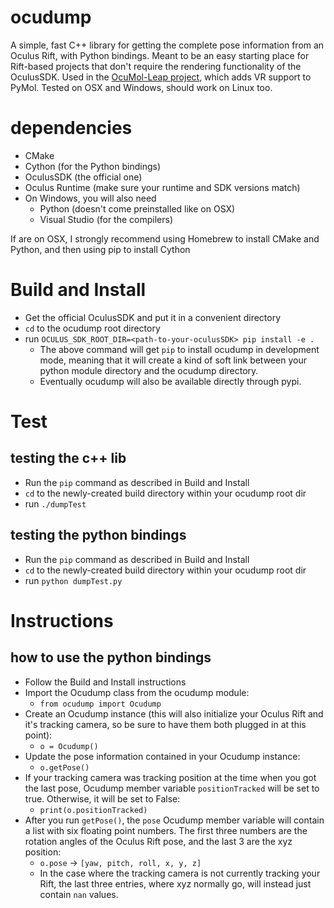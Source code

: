 # ocudump
A simple, fast C++ library for getting the complete pose information from an Oculus Rift, with Python bindings. Meant to be an easy starting place for Rift-based projects that don't require the rendering functionality of the OculusSDK. Used in the [OcuMol-Leap project](https://github.com/lqtza/OcuMOL_Leap), which adds VR support to PyMol. Tested on OSX and Windows, should work on Linux too.

# dependencies
- CMake
- Cython (for the Python bindings)
- OculusSDK (the official one)
- Oculus Runtime (make sure your runtime and SDK versions match)
- On Windows, you will also need
    - Python (doesn't come preinstalled like on OSX)
    - Visual Studio (for the compilers)

If are on OSX, I strongly recommend using Homebrew to install CMake and Python, and then using pip to install Cython

# Build and Install
- Get the official OculusSDK and put it in a convenient directory
- `cd` to the ocudump root directory
- run `OCULUS_SDK_ROOT_DIR=<path-to-your-oculusSDK> pip install -e .`
    - The above command will get `pip` to install ocudump in development mode, meaning that it will create a kind of soft link between your python module directory and the ocudump directory.
  - Eventually ocudump will also be available directly through pypi.

# Test
## testing the c++ lib
- Run the `pip` command as described in Build and Install
- `cd` to the newly-created build directory within your ocudump root dir
- run `./dumpTest`

## testing the python bindings
- Run the `pip` command as described in Build and Install
- `cd` to the newly-created build directory within your ocudump root dir
- run `python dumpTest.py`

# Instructions
## how to use the python bindings
- Follow the Build and Install instructions
- Import the Ocudump class from the ocudump module:
    - `from ocudump import Ocudump`
- Create an Ocudump instance (this will also initialize your Oculus Rift and it's tracking camera, so be sure to have them both plugged in at this point):
    - `o = Ocudump()`
- Update the pose information contained in your Ocudump instance:
    - `o.getPose()`
- If your tracking camera was tracking position at the time when you got the last pose, Ocudump member variable `positionTracked` will be set to true. Otherwise, it will be set to False:
    - `print(o.positionTracked)`
- After you run `getPose()`, the `pose` Ocudump member variable will contain a list with six floating point numbers. The first three numbers are the rotation angles of the Oculus Rift pose, and the last 3 are the xyz position:
    - `o.pose` -> `[yaw, pitch, roll, x, y, z]`
    - In the case where the tracking camera is not currently tracking your Rift, the last three entries, where xyz normally go, will instead just contain `nan` values.
